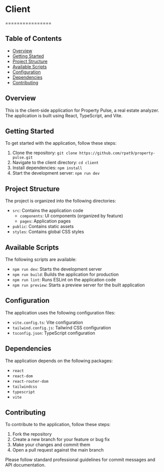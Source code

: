 # Client

================

## Table of Contents

- [Overview](#overview)
- [Getting Started](#getting-started)
- [Project Structure](#project-structure)
- [Available Scripts](#available-scripts)
- [Configuration](#configuration)
- [Dependencies](#dependencies)
- [Contributing](#contributing)

## Overview

This is the client-side application for Property Pulse, a real estate analyzer. The application is built using React, TypeScript, and Vite.

## Getting Started

To get started with the application, follow these steps:

1. Clone the repository: `git clone https://github.com/rpat9/property-pulse.git`
2. Navigate to the client directory: `cd client`
3. Install dependencies: `npm install`
4. Start the development server: `npm run dev`

## Project Structure

The project is organized into the following directories:

- `src`: Contains the application code
  - `components`: UI components (organized by feature)
  - `pages`: Application pages
- `public`: Contains static assets
- `styles`: Contains global CSS styles

## Available Scripts

The following scripts are available:

- `npm run dev`: Starts the development server
- `npm run build`: Builds the application for production
- `npm run lint`: Runs ESLint on the application code
- `npm run preview`: Starts a preview server for the built application

## Configuration

The application uses the following configuration files:

- `vite.config.ts`: Vite configuration
- `tailwind.config.js`: Tailwind CSS configuration
- `tsconfig.json`: TypeScript configuration

## Dependencies

The application depends on the following packages:

- `react`
- `react-dom`
- `react-router-dom`
- `tailwindcss`
- `typescript`
- `vite`

## Contributing

To contribute to the application, follow these steps:

1. Fork the repository
2. Create a new branch for your feature or bug fix
3. Make your changes and commit them
4. Open a pull request against the main branch

Please follow standard professional guidelines for commit messages and API documentation.
